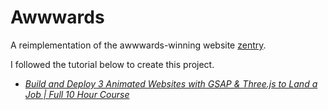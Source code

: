 # Awwwards

A reimplementation of the awwwards-winning website [zentry](https://zentry.com/).

I followed the tutorial below to create this project.

- _[Build and Deploy 3 Animated Websites with GSAP & Three.js to Land a Job | Full 10 Hour Course](https://youtu.be/41lfYQhUzRs)_
